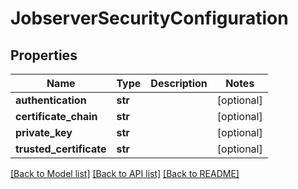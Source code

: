 # JobserverSecurityConfiguration

## Properties
Name | Type | Description | Notes
------------ | ------------- | ------------- | -------------
**authentication** | **str** |  | [optional] 
**certificate_chain** | **str** |  | [optional] 
**private_key** | **str** |  | [optional] 
**trusted_certificate** | **str** |  | [optional] 

[[Back to Model list]](../README.md#documentation-for-models) [[Back to API list]](../README.md#documentation-for-api-endpoints) [[Back to README]](../README.md)


